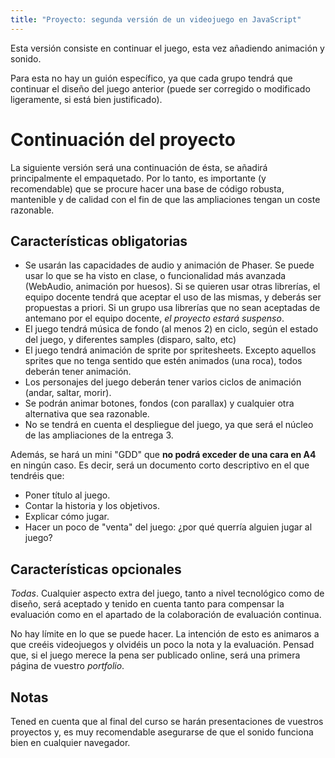```yaml
---
title: "Proyecto: segunda versión de un videojuego en JavaScript"
---
```


Esta versión consiste en continuar el juego, esta vez añadiendo animación y sonido.

Para esta no hay un guión específico,
ya que cada grupo tendrá que continuar el diseño del juego anterior (puede ser corregido o modificado ligeramente, si está bien justificado).

# Continuación del proyecto

La siguiente versión será una continuación de ésta, se añadirá principalmente
el empaquetado. Por lo tanto, es importante (y
recomendable) que se procure hacer una base de código robusta, mantenible y de
calidad con el fin de que las ampliaciones tengan un coste razonable.

## Características obligatorias

- Se usarán las capacidades de audio y animación de Phaser. Se puede usar lo que
  se ha visto en clase, o funcionalidad más avanzada (WebAudio, animación por
  huesos). Si se quieren usar otras librerías, el equipo docente tendrá que
  aceptar el uso de las mismas, y deberás ser propuestas a priori. Si un grupo usa librerías que no sean aceptadas de antemano por el
  equipo docente, *el proyecto estará suspenso*.
- El juego tendrá música de fondo (al menos 2) en ciclo, según el estado del juego, y diferentes samples (disparo, salto, etc)
- El juego tendrá animación de sprite por spritesheets. Excepto aquellos sprites que no tenga sentido que estén animados (una roca), todos deberán tener animación.
- Los personajes del juego deberán tener varios ciclos de animación (andar, saltar, morir).
- Se podrán animar botones, fondos (con parallax) y cualquier otra alternativa que sea razonable.
- No se tendrá en cuenta el despliegue del juego, ya que será el núcleo de
  las ampliaciones de la entrega 3.

Además, se hará un mini "GDD" que **no podrá exceder de una cara en A4** en ningún caso. Es decir,
será un documento corto descriptivo en el que tendréis que:

- Poner título al juego.
- Contar la historia y los objetivos.
- Explicar cómo jugar.
- Hacer un poco de "venta" del juego: ¿por qué querría alguien jugar al juego?


## Características opcionales

*Todas*. Cualquier aspecto extra del juego, tanto a nivel tecnológico como de
diseño, será aceptado y tenido en cuenta tanto para compensar la evaluación
como en el apartado de la colaboración de evaluación continua.

No hay límite en lo que se puede hacer. La intención de esto es animaros a que
creéis videojuegos y olvidéis un poco la nota y la evaluación. Pensad que, si
el juego merece la pena ser publicado online, será una primera página de
vuestro *portfolio*.

## Notas

Tened en cuenta que al final del curso se harán presentaciones de
vuestros proyectos y, es muy recomendable asegurarse de que el sonido funciona bien en cualquier navegador.
